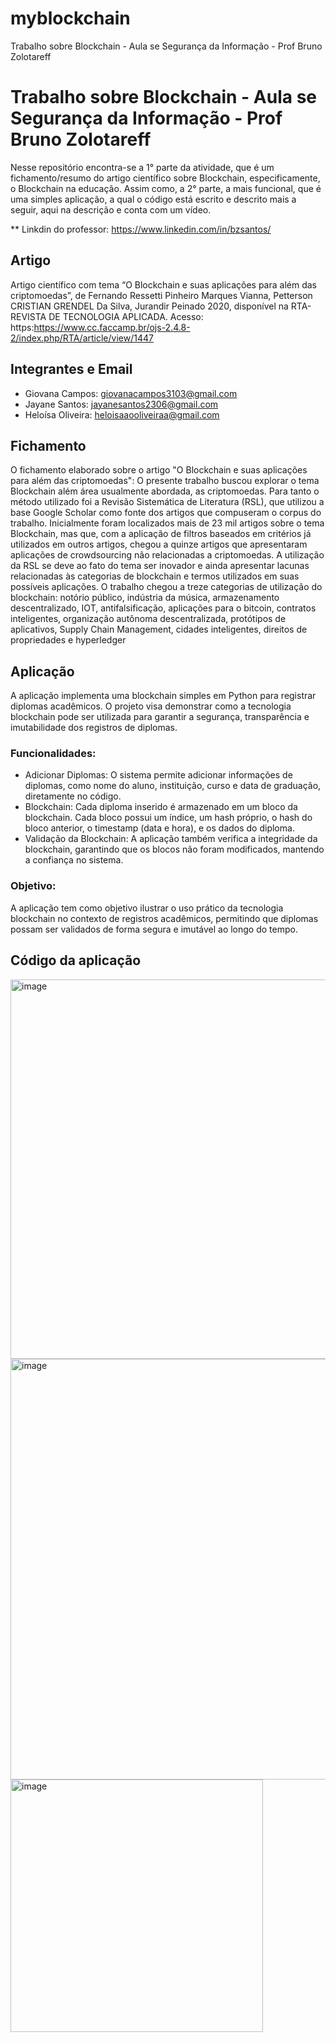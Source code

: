 # myblockchain
Trabalho sobre Blockchain - Aula se Segurança da Informação - Prof Bruno Zolotareff
# Trabalho sobre Blockchain - Aula se Segurança da Informação - Prof Bruno Zolotareff

Nesse repositório encontra-se a 1° parte da atividade, que é um fichamento/resumo do artigo científico sobre Blockchain, especificamente, o Blockchain na educação. Assim como, a 2° parte, a mais funcional, que é uma simples aplicação, a qual o código está escrito e descrito mais a seguir, aqui na descrição e conta com um vídeo.

** Linkdin do professor: https://www.linkedin.com/in/bzsantos/

## Artigo
Artigo científico com tema “O Blockchain e suas aplicações para além das criptomoedas”, de Fernando Ressetti Pinheiro Marques Vianna, Petterson CRISTIAN GRENDEL Da Silva, Jurandir Peinado 2020, disponível na RTA- REVISTA DE TECNOLOGIA APLICADA.
Acesso: https:https://www.cc.faccamp.br/ojs-2.4.8-2/index.php/RTA/article/view/1447

## Integrantes e Email
- Giovana Campos: giovanacampos3103@gmail.com
- Jayane Santos: jayanesantos2306@gmail.com
- Heloísa Oliveira: heloisaaooliveiraa@gmail.com 

## Fichamento
O fichamento elaborado sobre o artigo "O Blockchain e suas aplicações para além das criptomoedas": O presente trabalho buscou explorar o tema Blockchain além área usualmente abordada, as criptomoedas. Para tanto o método utilizado foi a Revisão Sistemática de Literatura (RSL), que utilizou a base Google Scholar como fonte dos artigos que compuseram o corpus do trabalho. Inicialmente foram localizados mais de 23 mil artigos sobre o tema Blockchain, mas que, com a aplicação de filtros baseados em critérios já utilizados em outros artigos, chegou a quinze artigos que apresentaram aplicações de crowdsourcing não relacionadas a criptomoedas. A utilização da RSL se deve ao fato do tema ser inovador e ainda apresentar lacunas relacionadas às categorias de blockchain e termos utilizados em suas possíveis aplicações. O trabalho chegou a treze categorias de utilização do blockchain: notório público, indústria da música, armazenamento descentralizado, IOT, antifalsificação, aplicações para o bitcoin, contratos inteligentes, organização autônoma descentralizada, protótipos de aplicativos, Supply Chain Management, cidades inteligentes, direitos de propriedades e hyperledger

## Aplicação
A aplicação implementa uma blockchain simples em Python para registrar diplomas acadêmicos. O projeto visa demonstrar como a tecnologia blockchain pode ser utilizada para garantir a segurança, transparência e imutabilidade dos registros de diplomas.

### Funcionalidades:
- Adicionar Diplomas: O sistema permite adicionar informações de diplomas, como nome do aluno, instituição, curso e data de graduação, diretamente no código.
- Blockchain: Cada diploma inserido é armazenado em um bloco da blockchain. Cada bloco possui um índice, um hash próprio, o hash do bloco anterior, o timestamp (data e hora), e os dados do diploma.
- Validação da Blockchain: A aplicação também verifica a integridade da blockchain, garantindo que os blocos não foram modificados, mantendo a confiança no sistema.

### Objetivo:
A aplicação tem como objetivo ilustrar o uso prático da tecnologia blockchain no contexto de registros acadêmicos, permitindo que diplomas possam ser validados de forma segura e imutável ao longo do tempo.

## Código da aplicação
<img width="607" alt="image" src="https://github.com/ProjectCampos/myblockchain/1">
<img width="673" alt="image" src="https://github.com/user-attachments/assets/8635749f-4d2c-44ab-bf11-d2a58c073669">
<img width="404" alt="image" src="https://github.com/user-attachments/assets/c2777475-4fd2-4da5-b381-daf19181becf">
